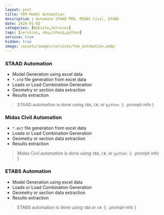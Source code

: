 ```yaml
---
layout: post
title: FEM Model Automation
description : Automate STAAD PRO, MIDAS Civil, ETABS
date: 2024-01-02
categories: [Website,Services]
tags: [services, vba,csharp,python]
service: true
hidden: true
image: /assets/images/services/fem_automation.webp
---
```


### STAAD Automation
- Model Generation using excel data
- `*.std` file generation from excel data
- Loads or Load Combination Generation
- Geometry or section data extraction
- Results extraction

<!-- markdownlint-capture -->
<!-- markdownlint-disable -->
> STAAD automation is done using `VBA`, `C#`, or `python`.
{: .prompt-info }
<!-- markdownlint-restore -->

### Midas Civil Automation
- `*.mct` file generation from excel data
- Loads or Load Combination Generation
- Geometry or section data extraction
- Results extraction

<!-- markdownlint-capture -->
<!-- markdownlint-disable -->
> Midas Civil automation is done using `VBA`, `C#`, or `python`.
{: .prompt-info }
<!-- markdownlint-restore -->

### ETABS Automation
- Model Generation using excel data
- Loads or Load Combination Generation
- Geometry or section data extraction
- Results extraction

<!-- markdownlint-capture -->
<!-- markdownlint-disable -->
> ETABS automation is done using `VBA` or `C#`.
{: .prompt-info }
<!-- markdownlint-restore -->